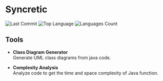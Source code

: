 # Syncretic

![Last Commit](https://img.shields.io/github/last-commit/Nobody277/Syncretic?style=flat&logo=git&logoColor=white&color=0080ff)
![Top Language](https://img.shields.io/github/languages/top/Nobody277/Syncretic?style=flat&color=0080ff)
![Languages Count](https://img.shields.io/github/languages/count/Nobody277/Syncretic?style=flat&color=0080ff)

## Tools

- **Class Diagram Generator**  
  Generate UML class diagrams from java code.

- **Complexity Analysis**  
  Analyze code to get the time and space complexity of Java function.

